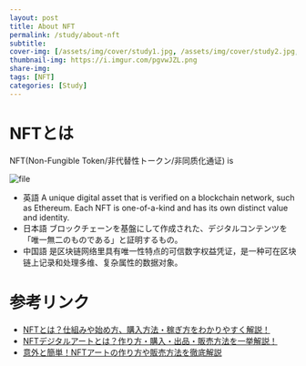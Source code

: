 ```yaml
---
layout: post
title: About NFT
permalink: /study/about-nft
subtitle: 
cover-img: [/assets/img/cover/study1.jpg, /assets/img/cover/study2.jpg, /assets/img/cover/study3.jpg]
thumbnail-img: https://i.imgur.com/pgvwJZL.png
share-img:
tags: [NFT]
categories: [Study]
---
```


# NFTとは
NFT(Non-Fungible Token/非代替性トークン/非同质化通证) is

![file](https://i.imgur.com/pgvwJZL.png)

+ 英語
A unique digital asset that is verified on a blockchain network, such as Ethereum. Each NFT is one-of-a-kind and has its own distinct value and identity.
+ 日本語
ブロックチェーンを基盤にして作成された、デジタルコンテンツを「唯一無二のものである」と証明するもの。
+ 中国語
是区块链网络里具有唯一性特点的可信数字权益凭证，是一种可在区块链上记录和处理多维、复杂属性的数据对象。

# 参考リンク
+ [NFTとは？仕組みや始め方、購入方法・稼ぎ方をわかりやすく解説！](https://diamond.jp/crypto/nft/nft/)
+ [NFTデジタルアートとは？作り方・購入・出品・販売方法を一挙解説！](https://www.trenders.co.jp/do/iroha/nft-digital-art/)
+ [意外と簡単！NFTアートの作り方や販売方法を徹底解説](https://udemy.benesse.co.jp/development/blockchain/nft-art.html)
